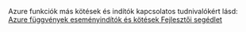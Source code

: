Azure funkciók más kötések és indítók kapcsolatos tudnivalókért lásd: [Azure függvények eseményindítók és kötések Fejlesztői segédlet](../articles/azure-functions/functions-triggers-bindings.md)

